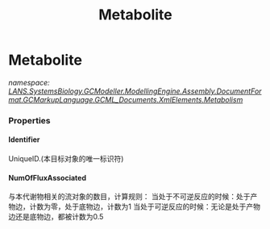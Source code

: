 ﻿---
title: Metabolite
---

# Metabolite
_namespace: [LANS.SystemsBiology.GCModeller.ModellingEngine.Assembly.DocumentFormat.GCMarkupLanguage.GCML_Documents.XmlElements.Metabolism](N-LANS.SystemsBiology.GCModeller.ModellingEngine.Assembly.DocumentFormat.GCMarkupLanguage.GCML_Documents.XmlElements.Metabolism.html)_





### Properties

#### Identifier
UniqueID.(本目标对象的唯一标识符)
#### NumOfFluxAssociated
与本代谢物相关的流对象的数目，计算规则：
 当处于不可逆反应的时候：处于产物边，计数为零，处于底物边，计数为1
 当处于可逆反应的时候：无论是处于产物边还是底物边，都被计数为0.5

